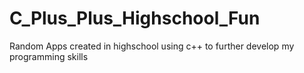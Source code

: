 # C_Plus_Plus_Highschool_Fun
Random Apps created in highschool using c++ to further develop my programming skills
